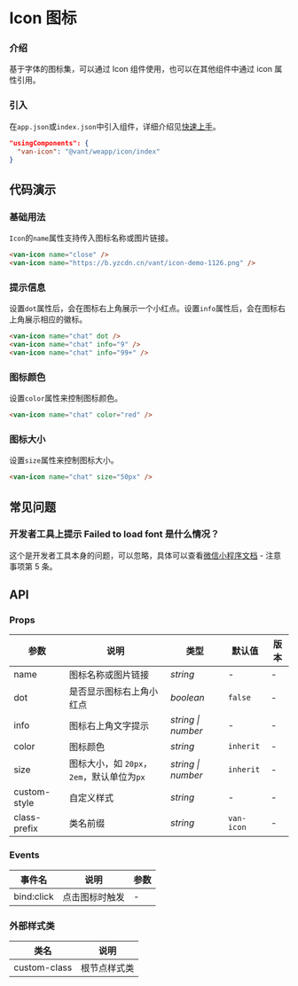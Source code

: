 # Icon 图标

### 介绍

基于字体的图标集，可以通过 Icon 组件使用，也可以在其他组件中通过 icon 属性引用。

### 引入

在`app.json`或`index.json`中引入组件，详细介绍见[快速上手](#/quickstart#yin-ru-zu-jian)。

```json
"usingComponents": {
  "van-icon": "@vant/weapp/icon/index"
}
```

## 代码演示

### 基础用法

`Icon`的`name`属性支持传入图标名称或图片链接。

```html
<van-icon name="close" />
<van-icon name="https://b.yzcdn.cn/vant/icon-demo-1126.png" />
```

### 提示信息

设置`dot`属性后，会在图标右上角展示一个小红点。设置`info`属性后，会在图标右上角展示相应的徽标。

```html
<van-icon name="chat" dot />
<van-icon name="chat" info="9" />
<van-icon name="chat" info="99+" />
```

### 图标颜色

设置`color`属性来控制图标颜色。

```html
<van-icon name="chat" color="red" />
```

### 图标大小

设置`size`属性来控制图标大小。

```html
<van-icon name="chat" size="50px" />
```

## 常见问题

### 开发者工具上提示 Failed to load font 是什么情况？

这个是开发者工具本身的问题，可以忽略，具体可以查看[微信小程序文档](https://developers.weixin.qq.com/miniprogram/dev/api/ui/font/wx.loadFontFace.html) - 注意事项第 5 条。

## API

### Props

| 参数 | 说明 | 类型 | 默认值 | 版本 |
| --- | --- | --- | --- | --- |
| name | 图标名称或图片链接 | _string_ | - | - |
| dot | 是否显示图标右上角小红点 | _boolean_ | `false` | - |
| info | 图标右上角文字提示 | _string \| number_ | - | - |
| color | 图标颜色 | _string_ | `inherit` | - |
| size | 图标大小，如 `20px`，`2em`，默认单位为`px` | _string \| number_ | `inherit` | - |
| custom-style | 自定义样式 | _string_ | - | - |
| class-prefix | 类名前缀 | _string_ | `van-icon` | - |

### Events

| 事件名     | 说明           | 参数 |
| ---------- | -------------- | ---- |
| bind:click | 点击图标时触发 | -    |

### 外部样式类

| 类名         | 说明         |
| ------------ | ------------ |
| custom-class | 根节点样式类 |
